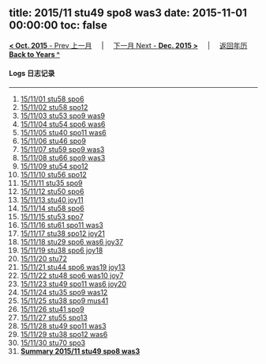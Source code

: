 title: 2015/11 stu49 spo8 was3
date: 2015-11-01 00:00:00
toc: false
---
[**< Oct. 2015** - Prev 上一月](/lifelogs/2015/10/index.html) &nbsp; &nbsp; | &nbsp; &nbsp; [下一月 Next - **Dec. 2015 >**](/lifelogs/2015/12/index.html) &nbsp; &nbsp; |  &nbsp; &nbsp; [返回年历 **Back to Years ^**](/lifelogs/index.html)
<br/>
#### Logs 日志记录
---
1. [15/11/01 stu58 spo6](/lifelogs/2015/11/d01.html)
2. [15/11/02 stu58 spo12](/lifelogs/2015/11/d02.html)
3. [15/11/03 stu53 spo9 was9](/lifelogs/2015/11/d03.html)
4. [15/11/04 stu54 spo6 was6](/lifelogs/2015/11/d04.html)
5. [15/11/05 stu40 spo11 was6](/lifelogs/2015/11/d05.html)
6. [15/11/06 stu46 spo9](/lifelogs/2015/11/d06.html)
7. [15/11/07 stu59 spo9 was3](/lifelogs/2015/11/d07.html)
8. [15/11/08 stu66 spo9 was3](/lifelogs/2015/11/d08.html)
9. [15/11/09 stu54 spo12](/lifelogs/2015/11/d09.html)
10. [15/11/10 stu56 spo12](/lifelogs/2015/11/d10.html)
11. [15/11/11 stu35 spo9](/lifelogs/2015/11/d11.html)
12. [15/11/12 stu50 spo6](/lifelogs/2015/11/d12.html)
13. [15/11/13 stu40 joy11](/lifelogs/2015/11/d13.html)
14. [15/11/14 stu58 spo6](/lifelogs/2015/11/d14.html)
15. [15/11/15 stu53 spo7](/lifelogs/2015/11/d15.html)
16. [15/11/16 stu61 spo11 was3](/lifelogs/2015/11/d16.html)
17. [15/11/17 stu38 spo12 joy21](/lifelogs/2015/11/d17.html)
18. [15/11/18 stu29 spo6 was6 joy37](/lifelogs/2015/11/d18.html)
19. [15/11/19 stu38 spo6 joy18](/lifelogs/2015/11/d19.html)
20. [15/11/20 stu72](/lifelogs/2015/11/d20.html)
21. [15/11/21 stu44 spo6 was19 joy13](/lifelogs/2015/11/d21.html)
22. [15/11/22 stu48 spo6 was10 joy7](/lifelogs/2015/11/d22.html)
23. [15/11/23 stu49 spo11 was6 joy20](/lifelogs/2015/11/d23.html)
24. [15/11/24 stu35 spo9 was12](/lifelogs/2015/11/d24.html)
25. [15/11/25 stu38 spo9 mus41](/lifelogs/2015/11/d25.html)
26. [15/11/26 stu41 spo9](/lifelogs/2015/11/d26.html)
27. [15/11/27 stu55 spo13](/lifelogs/2015/11/d27.html)
28. [15/11/28 stu49 spo11 was3](/lifelogs/2015/11/d28.html)
29. [15/11/29 stu38 spo12 was6](/lifelogs/2015/11/d29.html)
30. [15/11/30 stu70 spo3](/lifelogs/2015/11/d30.html)
32. [**Summary 2015/11 stu49 spo8 was3**](/lifelogs/2015/11/time_stat.html)
